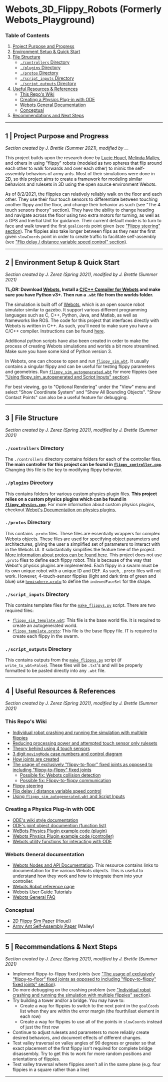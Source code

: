 # Webots_3D_Flippy_Robots (Formerly Webots_Playground)

### Table of Contents

1. [Project Purpose and Progress](https://github.com/julesbrettle/Webots_3D_Flippy_Robots/blob/main/README.md#1--project-purpose-and-progress)
2. [Environment Setup & Quick Start](https://github.com/julesbrettle/Webots_3D_Flippy_Robots/blob/main/README.md#2--environment-setup--quick-start)
3. [File Structure](https://github.com/julesbrettle/Webots_3D_Flippy_Robots/blob/main/README.md#3--file-structure)
    - [`./controllers` Directory](https://github.com/julesbrettle/Webots_3D_Flippy_Robots/blob/main/README.md#controllers-directory)
    - [`./plugins` Directory](https://github.com/julesbrettle/Webots_3D_Flippy_Robots/blob/main/README.md#plugins-directory)
    - [`./protos` Directory](https://github.com/julesbrettle/Webots_3D_Flippy_Robots/blob/main/README.md#protos-directory)
    - [`./script_inputs` Directory](https://github.com/julesbrettle/Webots_3D_Flippy_Robots/blob/main/README.md#script_inputs-directory)
    - [`./script_outputs` Directory](https://github.com/julesbrettle/Webots_3D_Flippy_Robots/blob/main/README.md#script_outputs-directory)
4. [Useful Resources & References](https://github.com/julesbrettle/Webots_3D_Flippy_Robots/blob/main/README.md#4--useful-resources--references)
    - [This Repo's Wiki](https://github.com/julesbrettle/Webots_3D_Flippy_Robots/blob/main/README.md#this-repos-wiki)
    - [Creating a Physics Plug-in with ODE](https://github.com/julesbrettle/Webots_3D_Flippy_Robots/blob/main/README.md#creating-a-physics-plug-in-with-ode)
    - [Webots General Documentation](https://github.com/julesbrettle/Webots_3D_Flippy_Robots/blob/main/README.md#creating-a-physics-plug-in-with-ode)
    - [Conceptual](https://github.com/julesbrettle/Webots_3D_Flippy_Robots/blob/main/README.md#conceptual)
5. [Recommendations and Next Steps](https://github.com/julesbrettle/Webots_3D_Flippy_Robots/blob/main/README.md#5--recommendations--next-steps)

---

## 1 | Project Purpose and Progress

*Section created by J. Brettle (Summer 2021), modified by __*

This project builds upon the research done by [Lucie Houel](https://ssr.seas.harvard.edu/files/ssr/files/phdthesis2020malley.pdf), [Melinda Malley](https://ssr.seas.harvard.edu/files/ssr/files/phdthesis2020malley.pdf), and others in using "flippy" robots (modeled as two spheres that flip around each other to walk forwards and over each other) to mimic the self-assembly behaviors of army ants. Most of their simulations were done in  2D, so this project aims to create a framework for modeling similar behaviors and rulesets in 3D using the open source environment Webots. 

As of 8/2/2021, the flippies can relatively reliably walk on the floor and each other. They use their four touch sensors to differentiate between touching another flippy and the floor, and change their behavior as such (see "The 4 touch sensors theory" section). They have the ability to change heading and navigate across the floor using two extra motors for turning, as well as a GPS and Inertial Unit for guidance. Their current default mode is to turn to face and walk toward the first `goalCoords` point given (see ["Flippy steering" section](https://github.com/julesbrettle/Webots_3D_Flippy_Robots/wiki#flippy-steering)). The flippies also take longer between flips as they near the first given `slowCoords` point in order to create traffic to facilitate self-assembly (see ["Flip delay / distance variable speed control" section](https://github.com/julesbrettle/Webots_3D_Flippy_Robots/wiki#flip-delay--distance-variable-speed-control)). 

---

## 2 | Environment Setup & Quick Start

*Section created by J. Zerez (Spring 2021), modified by J. Brettle (Summer 2021)*

**TL;DR: Download [Webots](https://cyberbotics.com/), Install a [C/C++ Compiler for Webots](https://cyberbotics.com/doc/guide/using-cpp) and make sure you have Python v3+. Then run a `.wbt` file from the worlds folder.**

The simulation is built off of [Webots](https://cyberbotics.com/), which is an open source robot simulator similar to gazebo. It support various different programming languages such as C, C++, Python, Java, and Matlab, as well as frameworks like ROS. The code for this project that interfaces directly with Webots is written in C++. As such, you'll need to make sure you have a C/C++ compiler. Instructions can be found [here](https://cyberbotics.com/doc/guide/using-cpp).

Additional python scripts have also been created in order to make the process of creating Webots simulations and worlds a bit more streamlined. Make sure you have some kind of Python version 3.

In Webots, one can choose to open and run [`flippy_sim.wbt`](/worlds/flippy_sim.wbt). It usually contains a singular flippy and can be useful for testing flippy parameters and geometries. Run [`flippy_sim_autogenerated.wbt`](/worlds/flippy_sim_autogenerated.wbt) for more flippies (see ["Using flippy_sim_autogenerated and Script Inputs" section](https://github.com/julesbrettle/Webots_3D_Flippy_Robots/wiki#using-flippy_sim_autogeneratedwbt-and-script-inputs)).

For best viewing, go to "Optional Rendering" under the "View" menu and select "Show Coordinate System" and "Show All Bounding Objects". "Show Contact Points" can also be a useful feature for debugging. 

---

## 3 | File Structure

*Section created by J. Zerez (Spring 2021), modified by J. Brettle (Summer 2021)*

### `./controllers` Directory

The `./controllers` directory contains folders for each of the controller files. **The main controller for this project can be found in [`flippy_controller.cpp`](controllers/flippy_controller/flippy_controller.cpp)**. Changing this file is the key to modifying flippy behavior.

### `./plugins` Directory

This contains folders for various custom physics plugin files. **This project relies on a custom physics plugins which can be found in [`flippy_physics.cpp`](/plugins/physics/flippy_physics/flippy_physics.cpp)**. For more information about custom physics plugins, checkout [Webot's Documentation on physics plugins.](https://cyberbotics.com/doc/reference/physics-plugin)

### `./protos` Directory

This contains `.proto` files. These files are essentially wrappers for complex Webots objects. These files are used for specifying object parameters and architectures, giving the user a simplified set of parameters to interact with in the Webots UI. It substantially simplifies the feature tree of the project. [More information about protos can be found here](https://cyberbotics.com/doc/guide/tutorial-7-your-first-proto). This project does not use `.proto` files to define each flippy robot. This is because of the way that Webot's physics plugins are implemented. Each flippy in a swarm must be its own unique robot with a unique ID and DEF. As such, `.proto` files will not work. However, 4-touch-sensor flippies (light and dark tints of green and blue) use [`hemisphere.proto`](/protos/hemisphere.proto) to define the `indexedFaceSet` for the shape.

### `./script_inputs` Directory

This contains template files for the [`make_flippys.py`](/make_flippys.py) script. There are two required files:

- [`flippy_sim_template.wbt`](/script_inputs/flippy_sim_template.wbt): This file is the base world file. It is required to create an autogenerated world.
- [`flippy_template.proto`](/script_inputs/flippy_template.proto): This file is the base flippy file. IT is required to create each flippy in the swarm.

### `./script_outputs` Directory

This contains outputs from the [`make_flippys.py`](/make_flippys.py) script (if `write_to_wbt=False`). These files will be `.txt`'s and will be properly formatted to be pasted directly into any `.wbt` file.

---

## 4 | Useful Resources & References

*Section created by J. Zerez (Spring 2021), modified by J. Brettle (Summer 2021)*

### This Repo's Wiki

- [Individual robot crashing and running the simulation with multiple flippies](https://github.com/julesbrettle/Webots_3D_Flippy_Robots/wiki#individual-robot-crashing-and-running-the-simulation-with-multiple-flippies)
- [Reducing processing power and attempted touch sensor only rulesets](https://github.com/julesbrettle/Webots_3D_Flippy_Robots/wiki#reducing-processing-power-and-attempted-touch-sensor-only-rulesets)
- [Theory behind using 4 touch sensors](https://github.com/julesbrettle/Webots_3D_Flippy_Robots/wiki#theory-behind-using-4-touch-sensors)
- [3 digit `movingMode` case numbers and control diagram](https://github.com/julesbrettle/Webots_3D_Flippy_Robots/wiki#3-digit-movingmode-case-numbers-and-control-diagram)
- [How joints are created](https://github.com/julesbrettle/Webots_3D_Flippy_Robots/wiki#how-joints-are-created)
- [The usage of exclusively "flippy-to-floor" fixed joints as opposed to including "flippy-to-flippy" fixed joints](https://github.com/julesbrettle/Webots_3D_Flippy_Robots/wiki#the-usage-of-exclusively-flippy-to-floor-fixed-joints-as-opposed-to-including-flippy-to-flippy-fixed-joints)
    - [Possible fix: Webots collision detection](https://github.com/julesbrettle/Webots_3D_Flippy_Robots/wiki#possible-fix-webots-collision-detection)
    - [Possible fix: Flippy-to-flippy communication](https://github.com/julesbrettle/Webots_3D_Flippy_Robots/wiki#possible-fix-flippy-to-flippy-communication)
- [Flippy steering](https://github.com/julesbrettle/Webots_3D_Flippy_Robots/wiki#flippy-steering)
- [Flip delay / distance variable speed control](https://github.com/julesbrettle/Webots_3D_Flippy_Robots/wiki#flip-delay--distance-variable-speed-control)
- [Using `flippy_sim_autogenerated.wbt` and Script Inputs](https://github.com/julesbrettle/Webots_3D_Flippy_Robots/wiki#using-flippy_sim_autogeneratedwbt-and-script-inputs)

### Creating a Physics Plug-in with ODE

- [ODE's wiki style documentation](http://ode.org/wiki/index.php?title=Manual)
- [ODE's joint object documention (function list)](http://opende.sourceforge.net/docs/group__joints.html)
- [WeBots Physics Plugin example code (plugin)](https://github.com/cyberbotics/webots/blob/released/projects/samples/howto/plugins/physics/flying_mybot/flying_mybot.c)
- [Webots Physics Plugin example code (controller)](https://github.com/cyberbotics/webots/blob/released/projects/samples/howto/controllers/physics/physics.c)
- [Webots utility functions for interacting with ODE](https://www.cyberbotics.com/doc/reference/utility-functions)

### Webots General documentation

- [Webots Nodes and API Documentation](https://cyberbotics.com/doc/reference/nodes-and-api-functions?tab-language=c++). This resource contains links to documentation for the various Webots objects. This is useful to understand how they work and how to integrate them into your controller.
- [Webots Robot reference page](https://cyberbotics.com/doc/reference/robot?tab-language=c++)
- [Webots User Guide Tutorials](https://cyberbotics.com/doc/guide/tutorials)
- [Webots General FAQ](https://cyberbotics.com/doc/guide/general-faq)

### Conceptual

- [2D Flippy Sim Paper](https://ssr.seas.harvard.edu/files/ssr/files/phdthesis2020malley.pdf) (Houel)
- [Army Ant Self-Assembly Paper](https://ssr.seas.harvard.edu/files/ssr/files/phdthesis2020malley.pdf) (Malley)

---

## 5 | Recommendations & Next Steps

*Section created by J. Zerez (Spring 2021), modified by J. Brettle (Summer 2021)*

- Implement flippy-to-flippy fixed joints (see ["The usage of exclusively "flippy-to-floor" fixed joints as opposed to including "flippy-to-flippy" fixed joints" section](https://github.com/julesbrettle/Webots_3D_Flippy_Robots/wiki#the-usage-of-exclusively-flippy-to-floor-fixed-joints-as-opposed-to-including-flippy-to-flippy-fixed-joints)).
- Do more debugging on the crashing problem (see ["Individual robot crashing and running the simulation with multiple flippies" section](https://github.com/julesbrettle/Webots_3D_Flippy_Robots/wiki#individual-robot-crashing-and-running-the-simulation-with-multiple-flippies)).
- Try building a tower and/or a bridge. You may have to:
    - Create a way for flippies to switch to the next point in the `goalCoods` list when they are within the error margin (the fourth/last element in each row)
    - Create a way for flippies to use all of the points in `slowCoords` instead of just the first row
- Continue to adjust rulesets and parameters to more reliably create desired behaviors, and document effects of different changes.
- Test valley traversal on valley angles of 90 degrees or greater so that exact placement of the first flippy isn't required for complete bridge disassembly. Try to get this to work for more random positions and orientations of flippies. 
- Test valley traversal where flippies aren't all in the same plane (e.g. four flippies in a square rather than a line)

---
